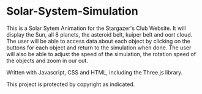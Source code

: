 # Solar-System-Simulation
This is a Solar Sytem Animation for the Stargazer's Club Website. It will display
the Sun, all 8 planets, the asteroid belt, kuiper belt and oort cloud. The user
will be able to access data about each object by clicking on the buttons for 
each object and return to the simulation when done. The user will also be able
to adjust the speed of the simulation, the rotation speed of the objects and zoom
in our out.

Written with Javascript, CSS and HTML, including the Three.js library.

This project is protected by copyright as indicated.
